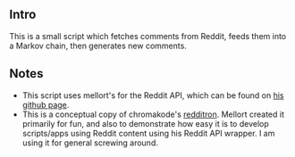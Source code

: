 Intro
------
This is a small script which fetches comments from Reddit, feeds them into a Markov chain, then generates new comments.

Notes
------

* This script uses mellort's for the Reddit API, which can be found on [his github page](https://github.com/mellort).
* This is a conceptual copy of chromakode's [redditron](http://github.com/chromakode/redditron). Mellort created it primarily for fun, and also to demonstrate how easy it is to develop scripts/apps using Reddit content using his Reddit API wrapper. I am using it for general screwing around.

